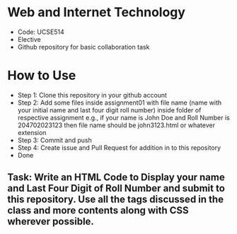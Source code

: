 # Web and Internet Technology
- Code: UCSE514
- Elective
- Github repository for basic collaboration task

# How to Use
- Step 1: Clone this repository in your github account
- Step 2: Add some files inside assignment01 with file name (name with your initial name and last four digit roll number) inside folder of respective assignment e.g., if your name is John Doe and Roll Number is 204702023123 then file name should be john3123.html or whatever extension
- Step 3: Commit and push
- Step 4: Create issue and Pull Request for addition in to this repository
- Done
## Task: Write an HTML Code to Display your name and Last Four Digit of Roll Number and submit to this repository. Use all the tags discussed in the class and more contents along with CSS wherever possible.